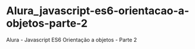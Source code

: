 # Alura_javascript-es6-orientacao-a-objetos-parte-2
Alura - Javascript ES6 Orientação a objetos - Parte 2
